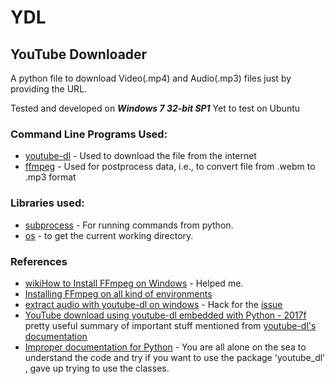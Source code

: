 # YDL
## YouTube Downloader

A python file to download Video(.mp4) and Audio(.mp3) files just by providing the URL.

Tested and developed on ***Windows 7 32-bit SP1***
Yet to test on Ubuntu

### Command Line Programs Used:

  * [youtube-dl](https://github.com/rg3/youtube-dl) - Used to download the file from the internet
  * [ffmpeg](https://www.ffmpeg.org/ffmpeg.html) - Used for postprocess data, i.e., to convert file from .webm to .mp3 format
  
### Libraries used:
  * [subprocess](https://docs.python.org/3/library/subprocess.html#older-high-level-api) - For running commands from python.
  * [os](https://docs.python.org/3/library/os.html) - to get the current working directory.
  
### References
  * [wikiHow to Install FFmpeg on Windows](http://www.wikihow.com/Install-FFmpeg-on-Windows) - Helped me.
  * [Installing FFmpeg on all kind of environments](https://github.com/adaptlearning/adapt_authoring/wiki/Installing-FFmpeg)
  * [extract audio with youtube-dl on windows](https://stackoverflow.com/a/42745019) - Hack for the [issue](https://github.com/NixOS/nixpkgs/issues/5236) 
  * [YouTube download using youtube-dl embedded with Python - 2017f](http://www.bogotobogo.com/VideoStreaming/YouTube/youtube-dl-embedding.php) pretty useful summary of important stuff mentioned from [youtube-dl's documentation](https://github.com/rg3/youtube-dl)
  * [Improper documentation for Python](https://github.com/rg3/youtube-dl/blob/master/youtube_dl/YoutubeDL.py) - You are all alone on the sea to understand the code and try if you want to use the package 'youtube_dl' , gave up trying to use the classes.
  
  

  
